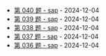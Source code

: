* [第 040 题 - sap](https://sap.shameless.top/posts/040-sap) - 2024-12-04
* [第 039 题 - sap](https://sap.shameless.top/posts/039-sap) - 2024-12-04
* [第 038 题 - sap](https://sap.shameless.top/posts/038-sap) - 2024-12-04
* [第 037 题 - sap](https://sap.shameless.top/posts/037-sap) - 2024-12-04
* [第 036 题 - sap](https://sap.shameless.top/posts/036-sap) - 2024-12-04
